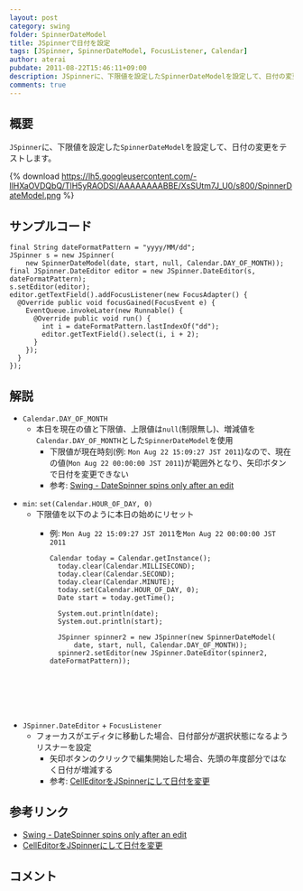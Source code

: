 ```yaml
---
layout: post
category: swing
folder: SpinnerDateModel
title: JSpinnerで日付を設定
tags: [JSpinner, SpinnerDateModel, FocusListener, Calendar]
author: aterai
pubdate: 2011-08-22T15:46:11+09:00
description: JSpinnerに、下限値を設定したSpinnerDateModelを設定して、日付の変更をテストします。
comments: true
---
```

## 概要
`JSpinner`に、下限値を設定した`SpinnerDateModel`を設定して、日付の変更をテストします。

{% download https://lh5.googleusercontent.com/-llHXaOVDQbQ/TlH5yRAODSI/AAAAAAAABBE/XsSUtm7J_U0/s800/SpinnerDateModel.png %}

## サンプルコード
<pre class="prettyprint"><code>final String dateFormatPattern = "yyyy/MM/dd";
JSpinner s = new JSpinner(
    new SpinnerDateModel(date, start, null, Calendar.DAY_OF_MONTH));
final JSpinner.DateEditor editor = new JSpinner.DateEditor(s, dateFormatPattern);
s.setEditor(editor);
editor.getTextField().addFocusListener(new FocusAdapter() {
  @Override public void focusGained(FocusEvent e) {
    EventQueue.invokeLater(new Runnable() {
      @Override public void run() {
        int i = dateFormatPattern.lastIndexOf("dd");
        editor.getTextField().select(i, i + 2);
      }
    });
  }
});
</code></pre>

## 解説
- `Calendar.DAY_OF_MONTH`
    - 本日を現在の値と下限値、上限値は`null`(制限無し)、増減値を`Calendar.DAY_OF_MONTH`とした`SpinnerDateModel`を使用
        - 下限値が現在時刻(例: `Mon Aug 22 15:09:27 JST 2011`)なので、現在の値(`Mon Aug 22 00:00:00 JST 2011`)が範囲外となり、矢印ボタンで日付を変更できない
        - 参考: [Swing - DateSpinner spins only after an edit](https://community.oracle.com/thread/2268752)

<!-- dummy comment line for breaking list -->

- `min`: `set(Calendar.HOUR_OF_DAY, 0)`
    - 下限値を以下のように本日の始めにリセット
        - 例: `Mon Aug 22 15:09:27 JST 2011`を`Mon Aug 22 00:00:00 JST 2011`
            
            <pre class="prettyprint"><code>Calendar today = Calendar.getInstance();
            today.clear(Calendar.MILLISECOND);
            today.clear(Calendar.SECOND);
            today.clear(Calendar.MINUTE);
            today.set(Calendar.HOUR_OF_DAY, 0);
            Date start = today.getTime();
            
            System.out.println(date);
            System.out.println(start);
            
            JSpinner spinner2 = new JSpinner(new SpinnerDateModel(
                date, start, null, Calendar.DAY_OF_MONTH));
            spinner2.setEditor(new JSpinner.DateEditor(spinner2, dateFormatPattern));
</code></pre>
- `JSpinner.DateEditor` + `FocusListener`
    - フォーカスがエディタに移動した場合、日付部分が選択状態になるようリスナーを設定
        - 矢印ボタンのクリックで編集開始した場合、先頭の年度部分ではなく日付が増減する
        - 参考: [CellEditorをJSpinnerにして日付を変更](http://ateraimemo.com/Swing/DateCellEditor.html)

<!-- dummy comment line for breaking list -->

## 参考リンク
- [Swing - DateSpinner spins only after an edit](https://community.oracle.com/thread/2268752)
- [CellEditorをJSpinnerにして日付を変更](http://ateraimemo.com/Swing/DateCellEditor.html)

<!-- dummy comment line for breaking list -->

## コメント
